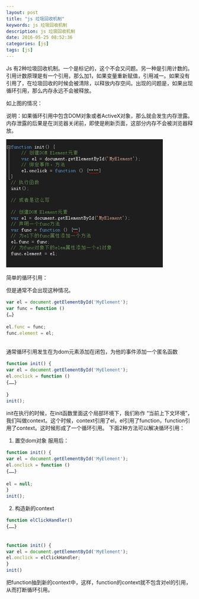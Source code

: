 ```yaml
---
layout: post
title: "js 垃圾回收机制"
keywords: js 垃圾回收机制 
description: js 垃圾回收机制
date: 2016-05-25 08:52:36
categories: [js]
tags: [js]
---
```


Js 有2种垃圾回收机制。一个是标记的，这个不会又问题。另一种是引用计数的。
引用计数原理是有一个引用，那么加1，如果变量重新赋值，引用减一。如果没有引用了，在垃圾回收的时候会被清除，以释放内存空间。出现的问题是，如果出现循环引用，那么内存永远不会被释放。

如上图的情况：

说明：如果循环引用中包含DOM对象或者ActiveX对象，那么就会发生内存泄露。内存泄露的后果是在浏览器关闭前，即使是刷新页面，这部分内存不会被浏览器释放。


![循环引用的一个场景](/assets/img/mem.jpg)


简单的循环引用：

但是通常不会出现这种情况。

```js
var el = document.getElementById('MyElement');
var func = function ()
{…}

el.func = func;
func.element = el; 
	 
```

通常循环引用发生在为dom元素添加在闭包，为他的事件添加一个匿名函数

```js
function init() {
var el = document.getElementById('MyElement');
el.onclick = function ()
{……}

}
init(); 
```

init在执行的时候，在init函数里面这个局部环境下，我们称作 “当前上下文环境”，我们叫做context。这个时候，context引用了el，el引用了function，function引用了context。这时候形成了一个循环引用。
下面2种方法可以解决循环引用：
1) 置空dom对象
服用后：

```js
function init() {
var el = document.getElementById('MyElement');
el.onclick = function ()
{……}

el = null;
}
init();
```

2) 构造新的context
```js
function elClickHandler()
{……}


function init() {
var el = document.getElementById('MyElement');
el.onclick = elClickHandler;
}
init()
```

把function抽到新的context中，这样，function的context就不包含对el的引用，从而打断循环引用。





